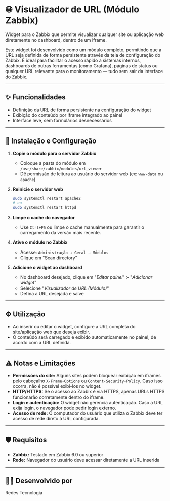 # 🌐 Visualizador de URL (Módulo Zabbix)

Widget para o Zabbix que permite visualizar qualquer site ou aplicação web diretamente no dashboard, dentro de um iframe.

Este widget foi desenvolvido como um módulo completo, permitindo que a URL seja definida de forma persistente através da tela de configuração do Zabbix. É ideal para facilitar o acesso rápido a sistemas internos, dashboards de outras ferramentas (como Grafana), páginas de status ou qualquer URL relevante para o monitoramento — tudo sem sair da interface do Zabbix.

---

## ✨ Funcionalidades

- Definição da URL de forma persistente na configuração do widget
- Exibição do conteúdo por iframe integrado ao painel
- Interface leve, sem formulários desnecessários

---

## 🚀 Instalação e Configuração

1. **Copie o módulo para o servidor Zabbix**

   - Coloque a pasta do módulo em `/usr/share/zabbix/modules/url_viewer`
   - Dê permissão de leitura ao usuário do servidor web (ex: `www-data` ou `apache`)

2. **Reinicie o servidor web**

   ```bash
   sudo systemctl restart apache2
   # ou
   sudo systemctl restart httpd
   ```

3. **Limpe o cache do navegador**
   
   - Use `Ctrl+F5` ou limpe o cache manualmente para garantir o carregamento da versão mais recente.

4. **Ative o módulo no Zabbix**

   - Acesse: `Administração → Geral → Módulos`
   - Clique em "Scan directory"

5. **Adicione o widget ao dashboard**

   - No dashboard desejado, clique em "*Editar painel*" > "*Adicionar widget*"
   - Selecione "*Visualizador de URL (Módulo)*"
   - Defina a URL desejada e salve

---

## ⚙️ Utilização

- Ao inserir ou editar o widget, configure a URL completa do site/aplicação web que deseja exibir.
- O conteúdo será carregado e exibido automaticamente no painel, de acordo com a URL definida.

---

## ⚠️ Notas e Limitações

- **Permissões do site:** Alguns sites podem bloquear exibição em iframes pelo cabeçalho `X-Frame-Options` ou `Content-Security-Policy`. Caso isso ocorra, não é possível exibi-los no widget.
- **HTTP/HTTPS:** Se o acesso ao Zabbix é via HTTPS, apenas URLs HTTPS funcionarão corretamente dentro do iframe.
- **Login e autenticação:** O widget não gerencia autenticação. Caso a URL exija login, o navegador pode pedir login externo.
- **Acesso de rede:** O computador do usuário que utiliza o Zabbix deve ter acesso de rede direto à URL configurada.

---

## 🛡️ Requisitos

- **Zabbix:** Testado em Zabbix 6.0 ou superior
- **Rede:** Navegador do usuário deve acessar diretamente a URL inserida

---

## 👨‍💻 Desenvolvido por

Redes Tecnologia
